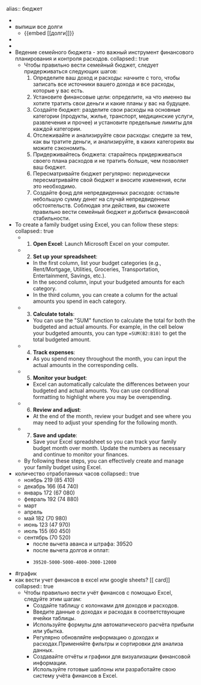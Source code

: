 alias:: бюджет

-
- выпиши все долги
	- {{embed [[долги]]}}
-
-
- Ведение семейного бюджета - это важный инструмент финансового планирования и контроля расходов.
  collapsed:: true
	- Чтобы правильно вести семейный бюджет, следует придерживаться следующих шагов:
	  1. Определите ваш доход и расходы: начните с того, чтобы записать все источники вашего дохода и все расходы, которые у вас есть.
	  2. Установите финансовые цели: определите, на что именно вы хотите тратить свои деньги и какие планы у вас на будущее.
	  3. Создайте бюджет: разделите свои расходы на основные категории (продукты, жилье, транспорт, медицинские услуги, развлечения и прочее) и установите предельные лимиты для каждой категории.
	  4. Отслеживайте и анализируйте свои расходы: следите за тем, как вы тратите деньги, и анализируйте, в каких категориях вы можите сэкономить.
	  5. Придерживайтесь бюджета: старайтесь придерживаться своего плана расходов и не тратить больше, чем позволяет ваш бюджет.
	  6. Пересматривайте бюджет регулярно: периодически пересматривайте свой бюджет и вносите изменения, если это необходимо.
	  7. Создайте фонд для непредвиденных расходов: оставьте небольшую сумму денег на случай непредвиденных обстоятельств.
	  Соблюдая эти действия, вы сможете правильно вести семейный бюджет и добиться финансовой стабильности.
- To create a family budget using Excel, you can follow these steps:
  collapsed:: true
	- 1. **Open Excel**: Launch Microsoft Excel on your computer.
	- 2. **Set up your spreadsheet**:
		- In the first column, list your budget categories (e.g., Rent/Mortgage, Utilities, Groceries, Transportation, Entertainment, Savings, etc.).
		- In the second column, input your budgeted amounts for each category.
		- In the third column, you can create a column for the actual amounts you spend in each category.
	- 3. **Calculate totals**:
		- You can use the "SUM" function to calculate the total for both the budgeted and actual amounts. For example, in the cell below your budgeted amounts, you can type `=SUM(B2:B10)` to get the total budgeted amount.
	- 4. **Track expenses**:
		- As you spend money throughout the month, you can input the actual amounts in the corresponding cells.
	- 5. **Monitor your budget**:
		- Excel can automatically calculate the differences between your budgeted and actual amounts. You can use conditional formatting to highlight where you may be overspending.
	- 6. **Review and adjust**:
		- At the end of the month, review your budget and see where you may need to adjust your spending for the following month.
	- 7. **Save and update**:
		- Save your Excel spreadsheet so you can track your family budget month over month. Update the numbers as necessary and continue to monitor your finances.
	- By following these steps, you can effectively create and manage your family budget using Excel.
- количество отработанных часов
  collapsed:: true
	- ноябрь 219 (85 410)
	- декабрь 166 (64 740)
	- январь 172 (67 080)
	- февраль 192 (74 880)
	- март
	- апрель
	- май 182 (70 980)
	- июнь 123 (47 970)
	- июль 155 (60 450)
	- сентябрь (70 520)
		- после вычета аванса и штрафа: 39520
		- после вычета долгов и оплат:
		- ```calc
		  39520-5000-5000-4000-3000-12000
		  ```
- #график
- как вести учет финансов в excel или google sheets? [[ card]]
  collapsed:: true
	- Чтобы правильно вести учёт финансов с помощью Excel, следуйте этим шагам:
		- Создайте таблицу с колонками для доходов и расходов.
		- Введите данные о доходах и расходах в соответствующие ячейки таблицы.
		- Используйте формулы для автоматического расчёта прибыли или убытка.
		- Регулярно обновляйте информацию о доходах и расходах.Применяйте фильтры и сортировки для анализа данных.
		- Создавайте отчёты и графики для визуализации финансовой информации.
		- Используйте готовые шаблоны или разработайте свою систему учёта финансов в Excel.